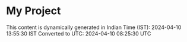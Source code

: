 # My Project

This content is dynamically generated in Indian Time (IST): 2024-04-10 13:55:30 IST
Converted to UTC: 2024-04-10 08:25:30 UTC
